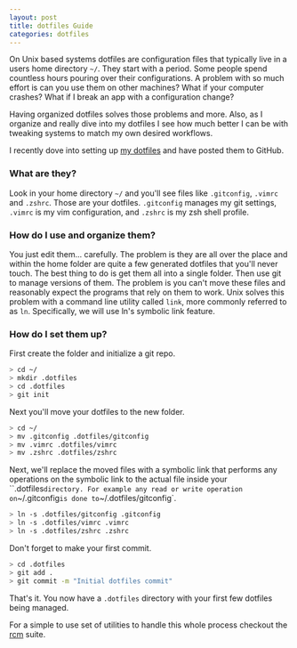```yaml
---
layout: post
title: dotfiles Guide
categories: dotfiles
---
```


On Unix based systems dotfiles are configuration files that typically live in a users home directory `~/`. They start with a period. Some people spend countless hours pouring over their configurations. A problem with so much effort is can you use them on other machines? What if your computer crashes? What if I break an app with a configuration change?

Having organized dotfiles solves those problems and more. Also, as I organize and really dive into my dotfiles I see how much better I can be with tweaking systems to match my own desired workflows.

I recently dove into setting up [my dotfiles] and have posted them to GitHub.

### What are they?
Look in your home directory `~/` and you'll see files like `.gitconfig`, `.vimrc` and `.zshrc`. Those are your dotfiles. `.gitconfig` manages my git settings, `.vimrc` is my vim configuration, and `.zshrc` is my zsh shell profile.

### How do I use and organize them?
You just edit them... carefully. The problem is they are all over the place and within the home folder are quite a few generated dotfiles that you'll never touch. The best thing to do is get them all into a single folder. Then use git to manage versions of them. The problem is you can't move these files and reasonably expect the programs that rely on them to work. Unix solves this problem with a command line utility called `link`, more commonly referred to as `ln`. Specifically, we will use ln's symbolic link feature.

### How do I set them up?

First create the folder and initialize a git repo.

``` bash
> cd ~/
> mkdir .dotfiles
> cd .dotfiles
> git init
```

Next you'll move your dotfiles to the new folder.

``` bash
> cd ~/
> mv .gitconfig .dotfiles/gitconfig
> mv .vimrc .dotfiles/vimrc
> mv .zshrc .dotfiles/zshrc
```

Next, we'll replace the moved files with a symbolic link that performs any operations on the symbolic link to the actual file inside your ``.dotfiles` directory. For example any read or write operation on `~/.gitconfig` is done to `~/.dotfiles/gitconfig`.

``` bash
> ln -s .dotfiles/gitconfig .gitconfig
> ln -s .dotfiles/vimrc .vimrc
> ln -s .dotfiles/zshrc .zshrc
```

Don't forget to make your first commit.

``` bash
> cd .dotfiles
> git add .
> git commit -m "Initial dotfiles commit"
```

That's it. You now have a `.dotfiles` directory with your first few dotfiles being managed.

For a simple to use set of utilities to handle this whole process checkout the [rcm] suite.

[my dotfiles]: (http://github.com/wassimk/dotfiles)
[rcm]: https://github.com/thoughtbot/rcm
